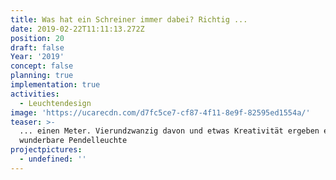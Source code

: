 ```yaml
---
title: Was hat ein Schreiner immer dabei? Richtig ...
date: 2019-02-22T11:11:13.272Z
position: 20
draft: false
Year: '2019'
concept: false
planning: true
implementation: true
activities:
  - Leuchtendesign
image: 'https://ucarecdn.com/d7fc5ce7-cf87-4f11-8e9f-82595ed1554a/'
teaser: >-
  ... einen Meter. Vierundzwanzig davon und etwas Kreativität ergeben eine
  wunderbare Pendelleuchte 
projectpictures:
  - undefined: ''
---
```



